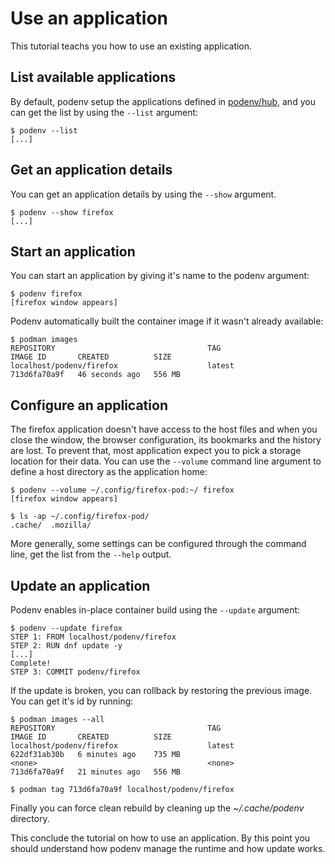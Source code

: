 # Use an application

This tutorial teachs you how to use an existing application.

## List available applications

By default, podenv setup the applications defined in [podenv/hub](https://github.com/podenv/hub),
and you can get the list by using the `--list` argument:

```console
$ podenv --list
[...]
```

## Get an application details

You can get an application details by using the `--show` argument.

```console
$ podenv --show firefox
[...]
```

## Start an application

You can start an application by giving it's name to the podenv argument:

```console
$ podenv firefox
[firefox window appears]
```

Podenv automatically built the container image if it wasn't already available:

```console
$ podman images
REPOSITORY                                  TAG                   IMAGE ID       CREATED          SIZE
localhost/podenv/firefox                    latest                713d6fa70a9f   46 seconds ago   556 MB
```

## Configure an application

The firefox application doesn't have access to the host files and when you close the window,
the browser configuration, its bookmarks and the history are lost. To prevent that, most
application expect you to pick a storage location for their data. You can use the
`--volume` command line argument to define a host directory as the application home:

```console
$ podenv --volume ~/.config/firefox-pod:~/ firefox
[firefox window appears]

$ ls -ap ~/.config/firefox-pod/
.cache/  .mozilla/
```

More generally, some settings can be configured through the command line,
get the list from the `--help` output.

## Update an application

Podenv enables in-place container build using the `--update` argument:

```console
$ podenv --update firefox
STEP 1: FROM localhost/podenv/firefox
STEP 2: RUN dnf update -y
[...]
Complete!
STEP 3: COMMIT podenv/firefox
```

If the update is broken, you can rollback by restoring
the previous image. You can get it's id by running:

```console
$ podman images --all
REPOSITORY                                  TAG                   IMAGE ID       CREATED          SIZE
localhost/podenv/firefox                    latest                622df31ab30b   6 minutes ago    735 MB
<none>                                      <none>                713d6fa70a9f   21 minutes ago   556 MB

$ podman tag 713d6fa70a9f localhost/podenv/firefox
```

Finally you can force clean rebuild by cleaning up the *~/.cache/podenv* directory.

This conclude the tutorial on how to use an application.
By this point you should understand how podenv manage the runtime and how update works.
